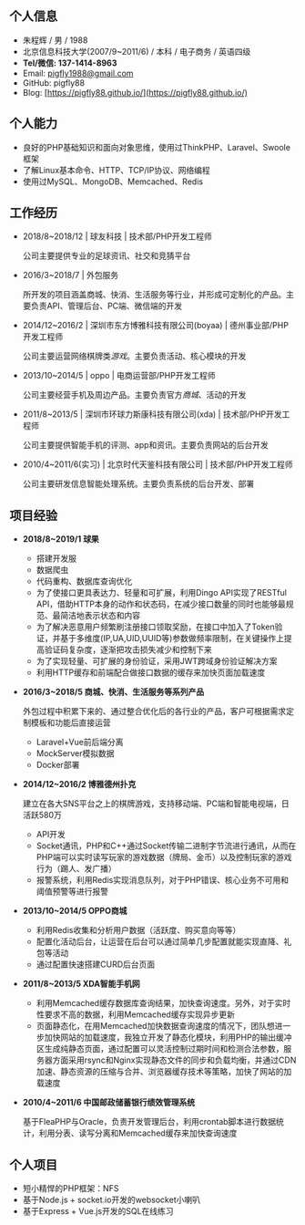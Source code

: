 ## 个人信息

- 朱程辉 / 男 / 1988
- 北京信息科技大学(2007/9~2011/6) / 本科 / 电子商务 / 英语四级
- **Tel/微信: 137-1414-8963**
- Email: pigfly1988@gmail.com
- GitHub: pigfly88
- Blog: [https://pigfly88.github.io/](https://pigfly88.github.io/)

## 个人能力

- 良好的PHP基础知识和面向对象思维，使用过ThinkPHP、Laravel、Swoole框架
- 了解Linux基本命令、HTTP、TCP/IP协议、网络编程
- 使用过MySQL、MongoDB、Memcached、Redis

## 工作经历

- 2018/8~2018/12 | 球友科技 | 技术部/PHP开发工程师

	公司主要提供专业的足球资讯、社交和竞猜平台

- 2016/3~2018/7 | 外包服务

	所开发的项目涵盖商城、快消、生活服务等行业，并形成可定制化的产品。主要负责API、管理后台、PC端、微信端的开发

- 2014/12~2016/2 | 深圳市东方博雅科技有限公司(boyaa) | 德州事业部/PHP开发工程师

	公司主要运营网络棋牌类*游戏*。主要负责活动、核心模块的开发

- 2013/10~2014/5 | oppo | 电商运营部/PHP开发工程师

	公司主要经营手机及周边产品。主要负责官方*商城*、活动的开发

- 2011/8~2013/5 | 深圳市环球力斯康科技有限公司(xda) | 技术部/PHP开发工程师

	公司主要提供智能手机的评测、app和资讯。主要负责网站的后台开发

- 2010/4~2011/6(实习) | 北京时代天鉴科技有限公司  | 技术部/PHP开发工程师

	公司主要研发信息智能处理系统。主要负责系统的后台开发、部署

## 项目经验

- **2018/8~2019/1 球果**
	
	- 搭建开发服
	- 数据爬虫
	- 代码重构、数据库查询优化
	- 为了使接口更具表达力、轻量和可扩展，利用Dingo API实现了RESTful API，借助HTTP本身的动作和状态码，在减少接口数量的同时也能够最规范、最简洁地表示状态和内容
	- 为了解决恶意用户频繁刷注册接口领取奖励，在接口中加入了Token验证，并基于多维度(IP,UA,UID,UUID等)参数做频率限制，在关键操作上提高验证码复杂度，逐渐把攻击损失减少和控制下来
	- 为了实现轻量、可扩展的身份验证，采用JWT跨域身份验证解决方案
	- 利用HTTP缓存和前端配合做接口数据的缓存来加快页面加载速度

- **2016/3~2018/5 商城、快消、生活服务等系列产品**

	外包过程中积累下来的、通过整合优化后的各行业的产品，客户可根据需求定制模板和功能后直接运营
	
	- Laravel+Vue前后端分离
	- MockServer模拟数据
	- Docker部署

- **2014/12~2016/2 博雅德州扑克**

	建立在各大SNS平台之上的棋牌游戏，支持移动端、PC端和智能电视端，日活跃580万

	- API开发
	- Socket通讯，PHP和C++通过Socket传输二进制字节流进行通讯，从而在PHP端可以实时读写玩家的游戏数据（牌局、金币）以及控制玩家的游戏行为（踢人、发广播）
	- 报警系统，利用Redis实现消息队列，对于PHP错误、核心业务不可用和阈值预警等进行报警

- **2013/10~2014/5 OPPO商城**

	- 利用Redis收集和分析用户数据（活跃度、购买意向等等）
	- 配置化活动后台，让运营在后台可以通过简单几步配置就能实现直降、礼包等活动
	- 通过配置快速搭建CURD后台页面

- **2011/8~2013/5 XDA智能手机网**

	- 利用Memcached缓存数据库查询结果，加快查询速度。另外，对于实时性要求不高的数据，利用Memcached缓存实现异步更新
	- 页面静态化，在用Memcached加快数据查询速度的情况下，团队想进一步加快网站的加载速度，我独立开发了静态化模块，利用PHP的输出缓冲区生成纯静态页面，通过配置可以灵活控制过期时间和检测合法参数，服务器方面采用rsync和Nginx实现静态文件的同步和负载均衡，并通过CDN加速、静态资源的压缩与合并、浏览器缓存技术等策略，加快了网站的加载速度

- **2010/4~2011/6 中国邮政储蓄银行绩效管理系统**

	基于FleaPHP与Oracle，负责开发管理后台，利用crontab脚本进行数据统计，利用分表、读写分离和Memcached缓存来加快查询速度

## 个人项目

- 短小精悍的PHP框架：NFS
- 基于Node.js + socket.io开发的websocket小喇叭
- 基于Express + Vue.js开发的SQL在线练习